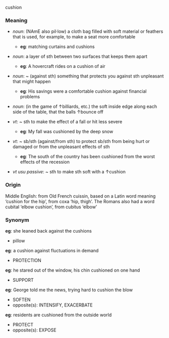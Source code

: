 cushion
### Meaning
+ _noun_: (NAmE also pil·low) a cloth bag filled with soft material or feathers that is used, for example, to make a seat more comfortable
	+ __eg__: matching curtains and cushions
+ _noun_: a layer of sth between two surfaces that keeps them apart
	+ __eg__: A hovercraft rides on a cushion of air
+ _noun_: ~ (against sth) something that protects you against sth unpleasant that might happen
	+ __eg__: His savings were a comfortable cushion against financial problems
+ _noun_: (in the game of ↑billiards, etc.) the soft inside edge along each side of the table, that the balls ↑bounce off

+ _vt_: ~ sth to make the effect of a fall or hit less severe
	+ __eg__: My fall was cushioned by the deep snow
+ _vt_: ~ sb/sth (against/from sth) to protect sb/sth from being hurt or damaged or from the unpleasant effects of sth
	+ __eg__: The south of the country has been cushioned from the worst effects of the recession
+ _vt usu passive_: ~ sth to make sth soft with a ↑cushion

### Origin

Middle English: from Old French cuissin, based on a Latin word meaning ‘cushion for the hip’, from coxa ‘hip, thigh’. The Romans also had a word cubital ‘elbow cushion’, from cubitus ‘elbow’

### Synonym

__eg__: she leaned back against the cushions

+ pillow

__eg__: a cushion against fluctuations in demand

+ PROTECTION

__eg__: he stared out of the window, his chin cushioned on one hand

+ SUPPORT

__eg__: George told me the news, trying hard to cushion the blow

+ SOFTEN
+ opposite(s): INTENSIFY, EXACERBATE

__eg__: residents are cushioned from the outside world

+ PROTECT
+ opposite(s): EXPOSE


